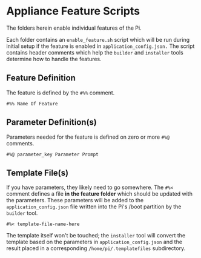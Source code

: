 # Appliance Feature Scripts

The folders herein enable individual features of the Pi.

Each folder contains an `enable_feature.sh` script which will be run during
initial setup if the feature is enabled in `application_config.json.` The script
contains header comments which help the `builder` and `installer` tools
determine how to handle the features.

## Feature Definition
The feature is defined by the `#%%` comment.
```console
#%% Name Of Feature
```

## Parameter Definition(s)
Parameters needed for the feature is defined on zero or more `#%@` comments.
```console
#%@ parameter_key Parameter Prompt
```

## Template File(s)
If you have parameters, they likely need to go somewhere. The `#%<` comment
defines a file **in the feature folder** which should be updated with the
parameters. These parameters will be added to the `application_config.json` file
written into the Pi's /boot partition by the `builder` tool.

```console
#%< template-file-name-here
```
The template itself won't be touched; the `installer` tool will convert the
template based on the parameters in `application_config.json` and the result
placed in a corresponding `/home/pi/.templatefiles` subdirectory.
